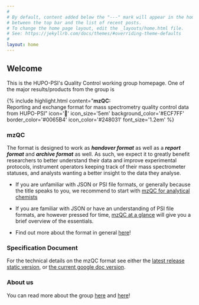 ```yaml
---
#
# By default, content added below the "---" mark will appear in the home page
# between the top bar and the list of recent posts.
# To change the home page layout, edit the _layouts/home.html file.
# See: https://jekyllrb.com/docs/themes/#overriding-theme-defaults
#
layout: home
---
```


## Welcome
This is the HUPO-PSI's Quality Control working group homepage. 
One of the major results/products from the group is

{% include highlight.html 
    content="<b>mzQC:</b><br/> Reporting and exchange format for mass spectrometry quality control data from HUPO-PSI"
    icon='&#xf56c;' 
	icon_size='5em' 
	background_color='#ECF7FF' 
	border_color='#0065B4' 
	icon_color='#248031' 
    font_size='1.2em'
%}

### mzQC

The format is designed to work as ***handover format*** as well as a ***report format*** and ***archive format*** as well. 
As such, we expect it to greatly benefit researchers to better understand their data and improve experimental protocols, 
instrument operators keeping track of their mass spectrometer statuses, 
and analysts wanting a better insight to the data they analyse.

* If you are unfamiliar with JSON or PSI file formats, or generally because the title speaks to you, we recommend to start with [mzQC for analytical chemists](use-cases/analytical-chemists/)

* If you are familiar with JSON or have an understanding of PSI file formats, are however pressed for time, [mzQC at a glance](use-cases/at-a-glance/) will give you a brief overview of the essentials.

* Find out more about the format in general [here](mzQC-intro/)!

### Specification Document
For the technical details on the mzQC format see either the [latest release static version](spec-doc/), or 
[the current google doc version](https://docs.google.com/document/d/132F3MBgDJgtFlXxDZhpJ1oHGbKL8pT6dk9fvL55L5_M/edit?usp=sharing).

### About us
You can read more about the group [here](about/) and [here](https://www.psidev.info/groups/quality-control)!

